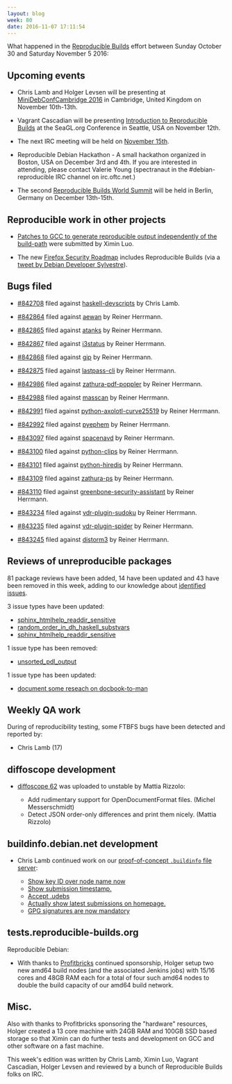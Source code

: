 ```yaml
---
layout: blog
week: 80
date: 2016-11-07 17:11:54
---
```


What happened in the [Reproducible Builds](https://wiki.debian.org/ReproducibleBuilds) effort between Sunday October 30 and Saturday November 5 2016:

Upcoming events
---------------

 - Chris Lamb and Holger Levsen will be presenting at [MiniDebConfCambridge 2016](https://wiki.debian.org/DebianEvents/gb/2016/MiniDebConfCambridge) in Cambridge, United Kingdom on November 10th-13th.

 - Vagrant Cascadian will be presenting [Introduction to Reproducible Builds](https://osem.seagl.org/conference/seagl2016/program/proposal/166) at the SeaGL.org Conference in Seattle, USA on November 12th.

 - The next IRC meeting will be held on [November 15th](https://lists.reproducible-builds.org/pipermail/rb-general/2016-November/000101.html).

 - Reproducible Debian Hackathon - A small hackathon organized in Boston, USA on December 3rd and 4th. If you are interested in attending, please contact Valerie Young (spectranaut in the #debian-reproducible IRC channel on irc.oftc.net.)

 - The second [Reproducible Builds World Summit](https://reproducible-builds.org/events/berlin2016/) will be held in Berlin, Germany on December 13th-15th.

Reproducible work in other projects
-----------------------------------

- [Patches to GCC to generate reproducible output independently of the build-path](https://gcc.gnu.org/ml/gcc-patches/2016-11/msg00182.html) were submitted by Ximin Luo.

- The new [Firefox Security Roadmap](https://wiki.mozilla.org/Security/Roadmap) includes Reproducible Builds (via a [tweet by Debian Developer Sylvestre](https://twitter.com/SylvestreLedru/status/794909927848497152)).

Bugs filed
-------------------------------------------

* [#842708](https://bugs.debian.org/842708) filed against [haskell-devscripts](https://tracker.debian.org/pkg/haskell-devscripts) by Chris Lamb.

* [#842864](https://bugs.debian.org/842864) filed against [aewan](https://tracker.debian.org/pkg/aewan) by Reiner Herrmann.
* [#842865](https://bugs.debian.org/842865) filed against [atanks](https://tracker.debian.org/pkg/atanks) by Reiner Herrmann.
* [#842867](https://bugs.debian.org/842867) filed against [i3status](https://tracker.debian.org/pkg/i3status) by Reiner Herrmann.
* [#842868](https://bugs.debian.org/842868) filed against [gip](https://tracker.debian.org/pkg/gip) by Reiner Herrmann.
* [#842875](https://bugs.debian.org/842875) filed against [lastpass-cli](https://tracker.debian.org/pkg/lastpass-cli) by Reiner Herrmann.
* [#842986](https://bugs.debian.org/842986) filed against [zathura-pdf-poppler](https://tracker.debian.org/pkg/zathura-pdf-poppler) by Reiner Herrmann.
* [#842988](https://bugs.debian.org/842988) filed against [masscan](https://tracker.debian.org/pkg/masscan) by Reiner Herrmann.
* [#842991](https://bugs.debian.org/842991) filed against [python-axolotl-curve25519](https://tracker.debian.org/pkg/python-axolotl-curve25519) by Reiner Herrmann.
* [#842992](https://bugs.debian.org/842992) filed against [pyephem](https://tracker.debian.org/pkg/pyephem) by Reiner Herrmann.
* [#843097](https://bugs.debian.org/843097) filed against [spacenavd](https://tracker.debian.org/pkg/spacenavd) by Reiner Herrmann.
* [#843100](https://bugs.debian.org/843100) filed against [python-clips](https://tracker.debian.org/pkg/python-clips) by Reiner Herrmann.
* [#843101](https://bugs.debian.org/843101) filed against [python-hiredis](https://tracker.debian.org/pkg/python-hiredis) by Reiner Herrmann.
* [#843109](https://bugs.debian.org/843109) filed against [zathura-ps](https://tracker.debian.org/pkg/zathura-ps) by Reiner Herrmann.
* [#843110](https://bugs.debian.org/843110) filed against [greenbone-security-assistant](https://tracker.debian.org/pkg/greenbone-security-assistant) by Reiner Herrmann.
* [#843234](https://bugs.debian.org/843234) filed against [vdr-plugin-sudoku](https://tracker.debian.org/pkg/vdr-plugin-sudoku) by Reiner Herrmann.
* [#843235](https://bugs.debian.org/843235) filed against [vdr-plugin-spider](https://tracker.debian.org/pkg/vdr-plugin-spider) by Reiner Herrmann.
* [#843245](https://bugs.debian.org/843245) filed against [distorm3](https://tracker.debian.org/pkg/distorm3) by Reiner Herrmann.

Reviews of unreproducible packages
----------------------------------

81 package reviews have been added, 14 have been updated and 43 have been removed in this week,
adding to our knowledge about [identified issues](https://tests.reproducible-builds.org/debian/index_issues.html).

3 issue types have been updated:

- [sphinx\_htmlhelp\_readdir\_sensitive](https://anonscm.debian.org/git/reproducible/notes.git/commit/?id=414d815)
- [random\_order\_in\_dh\_haskell\_substvars](https://anonscm.debian.org/git/reproducible/notes.git/commit/?id=9e27d3d)
- [sphinx\_htmlhelp\_readdir\_sensitive](https://anonscm.debian.org/git/reproducible/notes.git/commit/?id=414d815)

1 issue type has been removed:

- [unsorted\_pdl\_output](https://anonscm.debian.org/git/reproducible/notes.git/commit/?id=b6a55f6)

1 issue type has been updated:

- [document some reseach on docbook-to-man](https://anonscm.debian.org/git/reproducible/notes.git/commit/?id=aed8686)

Weekly QA work
--------------

During of reproducibility testing, some FTBFS bugs have been detected and
reported by:

 - Chris Lamb (17)

diffoscope development
----------------------

- [diffoscope 62](https://tracker.debian.org/news/811661) was uploaded to unstable by Mattia Rizzolo:

   * Add rudimentary support for OpenDocumentFormat files. (Michel Messerschmidt)
   * Detect JSON order-only differences and print them nicely. (Mattia Rizzolo)

buildinfo.debian.net development
--------------------------------

- Chris Lamb continued work on our [proof-of-concept ``.buildinfo`` file server](https://buildinfo.debian.net/):

  - [Show key ID over node name now](https://anonscm.debian.org/git/reproducible/buildinfo.debian.net.git/commit/?id=f9f41b7)
  - [Show submission timestamp.](https://anonscm.debian.org/git/reproducible/buildinfo.debian.net.git/commit/?id=72bcbda)
  - [Accept .udebs](https://anonscm.debian.org/git/reproducible/buildinfo.debian.net.git/commit/?id=0559940)
  - [Actually show latest submissions on homepage.](https://anonscm.debian.org/git/reproducible/buildinfo.debian.net.git/commit/?id=2ee9826)
  - [GPG signatures are now mandatory](https://anonscm.debian.org/git/reproducible/buildinfo.debian.net.git/commit/?id=23601f0)


tests.reproducible-builds.org
-----------------------

Reproducible Debian:

- With thanks to [Profitbricks](https://www.Profitbricks.com) continued
  sponsorship, Holger setup two new amd64 build nodes (and the associated
  Jenkins jobs) with 15/16 cores and 48GB RAM each for a total of four such
  amd64 nodes to double the build capacity of our amd64 build network.


Misc.
-----

Also with thanks to Profitbricks sponsoring the "hardware" resources, Holger
created a 13 core machine with 24GB RAM and 100GB SSD based storage so that
Ximin can do further tests and development on GCC and other software on a fast
machine.

This week's edition was written by Chris Lamb, Ximin Luo, Vagrant Cascadian, Holger Levsen and
reviewed by a bunch of Reproducible Builds folks on IRC.
